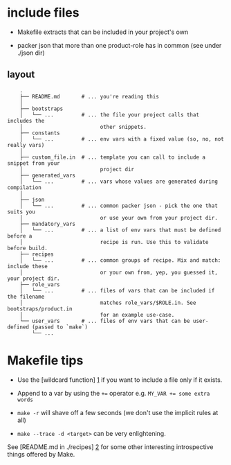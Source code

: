 [1]: https://www.gnu.org/software/make/manual/html_node/Wildcard-Function.html "make wildcard function"
[2]: recipes/README.md "recipes README"
# include files

* Makefile extracts that can be included in your project's own

* packer json that more than one product-role has in common (see under ./json dir)

## layout

        .
        ├── README.md       # ... you're reading this
        │
        ├── bootstraps
        │   └── ...         # ... the file your project calls that includes the
        │                         other snippets.
        ├── constants
        │   └── ...         # ... env vars with a fixed value (so, no, not really vars)
        │
        ├── custom_file.in  # ... template you can call to include a snippet from your
        │                         project dir
        ├── generated_vars
        │   └── ...         # ... vars whose values are generated during compilation
        │
        ├── json
        │   └── ...         # ... common packer json - pick the one that suits you
        │                         or use your own from your project dir.
        ├── mandatory_vars
        │   └── ...         # ... a list of env vars that must be defined before a
        │                         recipe is run. Use this to validate before build.
        ├── recipes
        │   └── ...         # ... common groups of recipe. Mix and match: include these
        │                         or your own from, yep, you guessed it, your project dir.
        ├── role_vars
        │   └── ...         # ... files of vars that can be included if the filename
        │                         matches role_vars/$ROLE.in. See bootstraps/product.in
        │                         for an example use-case.
        └── user_vars       # ... files of env vars that can be user-defined (passed to `make`)
            └── ...


# Makefile tips

* Use the [wildcard function] [1] if you want to include a file only if it exists.

* Append to a var by using the `+=` operator e.g. `MY_VAR += some extra words`

* `make -r` will shave off a few seconds (we don't use the implicit rules at all)

* `make --trace -d <target>` can be very enlightening.

See [README.md in ./recipes] [2] for some other interesting introspective things
offered by Make.
